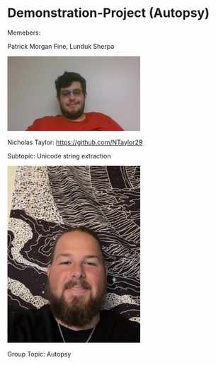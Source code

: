 # Demonstration-Project (Autopsy)
Memebers:

Patrick Morgan Fine, Lunduk Sherpa

<img src = "https://github.com/Patrick-crtl/Demonstration-Project/blob/main/Pictures/PicPatrick.jpg" width= "300">

Nicholas Taylor: https://github.com/NTaylor29

Subtopic: Unicode string extraction

<img src = "https://github.com/Patrick-crtl/Demonstration-Project/blob/main/Pictures/NickPicture.JPG" width= "300">

Group Topic: Autopsy
